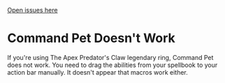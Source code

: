 [Open issues here](https://github.com/Muerr/games/issues) 

# Command Pet Doesn't Work

If you're using The Apex Predator's Claw legendary ring, Command Pet does not work. You need to drag the abilities from your spellbook to your action bar manually. It doesn't appear that macros work either.

